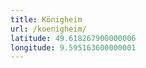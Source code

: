 ```yaml
---
title: Königheim
url: /koenigheim/
latitude: 49.618267900000006
longitude: 9.595163600000001
---
```

